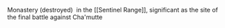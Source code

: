 Monastery (destroyed)  in the [[Sentinel Range]], significant as the site of the final battle against Cha'mutte